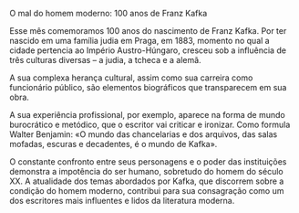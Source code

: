 O mal do homem moderno: 100 anos de Franz Kafka

Esse mês comemoramos 100 anos do nascimento de Franz Kafka. Por ter nascido em uma família judia em Praga, em 1883, momento no qual a cidade pertencia ao Império Austro-Húngaro, cresceu sob a influência de três culturas diversas – a judia, a tcheca e a alemã.
 
A sua complexa herança cultural, assim como sua carreira como funcionário público, são elementos biográficos que transparecem em sua obra.

A sua experiência profissional, por exemplo, aparece na forma de mundo burocrático e metódico, que o escritor vai criticar e ironizar. Como formula Walter Benjamin: «O mundo das chancelarias e dos arquivos, das salas mofadas, escuras e decadentes, é o mundo de Kafka». 

 O constante confronto entre seus personagens e o poder das instituições demonstra a impotência do ser humano, sobretudo do homem do século XX. A atualidade dos temas abordados por Kafka, que discorrem sobre a condição do homem moderno, contribui para sua consagração como um dos escritores mais influentes e lidos da literatura moderna.

